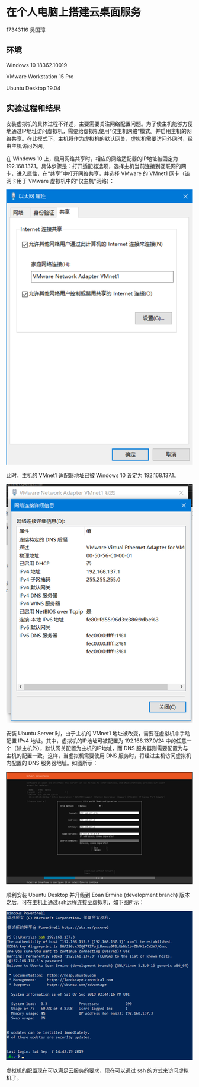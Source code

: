 ﻿# 在个人电脑上搭建云桌面服务

17343116 吴国璋

## 环境

Windows 10 18362.10019

VMware Workstation 15 Pro

Ubuntu Desktop 19.04

## 实验过程和结果

安装虚拟机的具体过程不详述，主要需要关注网络配置问题。为了使主机能够方便地通过IP地址访问虚拟机，需要给虚拟机使用“仅主机网络”模式。并启用主机的网络共享。在此模式下，主机将作为虚拟机的默认网关，虚拟机需要访问外网时，经由主机访问外网。

在 Windows 10 上，启用网络共享时，相应的网络适配器的IP地址被固定为 192.168.137.1。具体步骤是：打开适配器选项，选择主机当前连接到互联网的网卡，进入属性，在“共享”中打开网络共享，并选择 VMware 的 VMnet1 网卡（该网卡用于 VMware 虚拟机中的“仅主机”网络）：

![](images/image1.png)

此时，主机的 VMnet1 适配器地址已被 Windows 10 设定为 192.168.137.1。

![](images/image2.png)

安装 Ubuntu Server 时，由于主机的 VMnet1 地址被改变，需要在虚拟机中手动配置 IPv4 地址。其中，虚拟机的IP地址可被配置为 192.168.137.0/24 中的任意一个（除主机外），默认网关配置为主机的IP地址，而 DNS 服务器则需要配置为与主机的配置一致。这样，当虚拟机需要使用 DNS 服务时，将经过主机访问虚拟机内配置的 DNS 服务器地址。如图所示：

![](images/image3.png)

顺利安装 Ubuntu Desktop 并升级到 Eoan Ermine (development branch) 版本之后，可在主机上通过ssh远程连接至虚拟机，如下图所示：

![](images/image4.png)

虚拟机的配置现在可以满足云服务的要求，现在可以通过 ssh 的方式来访问虚拟机了。